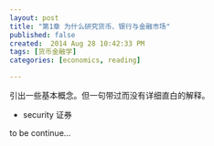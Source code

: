 ```yaml
---
layout: post
title: "第1章 为什么研究货币、银行与金融市场"
published: false
created:  2014 Aug 28 10:42:33 PM
tags: [货币金融学]
categories: [economics, reading]

---
```


引出一些基本概念。但一句带过而没有详细直白的解释。

* security 证券

to be continue...

